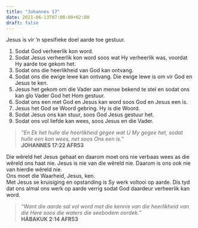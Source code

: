 ```yaml
---
title: "Johannes 17"
date: 2021-06-13T07:00:00+02:00
draft: false
---
```

Jesus is vir ‘n spesifieke doel aarde toe gestuur.  
1. Sodat God verheerlik kon word.
2. Sodat Jesus verheerlik kon word soos wat Hy verheerlik was, voordat Hy aarde toe gekom het.
3. Sodat ons die heerlikheid van God kan ontvang.
4. Sodat ons die ewige lewe kan ontvang. Die ewige lewe is om vir God en Jesus te ken.
5. Jesus het gekom om die Vader aan mense bekend te stel en sodat ons kan glo Vader God het Hom gestuur.
6. Sodat ons een met God en Jesus kan word soos God en Jesus een is.
7. Jesus het God se Woord gebring. Hy is die Woord.
8. Sodat Jesus ons kan stuur, soos God Jesus gestuur het.
9. Sodat ons vol liefde kan wees, soos Jesus en die Vader.

>*“En Ek het hulle die heerlikheid gegee wat U My gegee het, sodat hulle een kan wees, net soos Ons een is.”*  
**‭‭JOHANNES‬ ‭17:22‬ ‭AFR53‬‬**

Die wêreld het Jesus gehaat en daarom moet ons nie verbaas wees as die wêreld ons haat nie. Jesus is nie van die wêreld nie. Daarom is ons ook nie van hierdie wêreld nie.  
Ons moet die Waarheid, Jesus, ken.  
Met Jesus se kruisiging en opstanding is Sy werk voltooi op aarde. Dis tyd dat ons almal ons werk op aarde verrig sodat God daardeur verheerlik kan word.  

>*“Want die aarde sal vol word met die kennis van die heerlikheid van die Here soos die waters die seebodem oordek.”*  
**‭‭HÁBAKUK‬ ‭2:14‬ ‭AFR53‬‬**